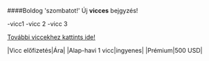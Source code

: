 ####Boldog 'szombatot!'
Új **vicces** bejgyzés!

-vicc1
-vicc 2
-vicc 3

[További viccekhez kattints ide!](hhps.//....)

|Vicc előfizetés|Ára|
|Alap-havi 1 vicc|ingyenes|
|Prémium|500 USD|
